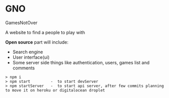 # GNO
GamesNotOver

A website to find a people to play with


**Open source** part will include:

- Search engine
- User interface(ui)
- Some server side things like authentication, users, games list and comments



```
> npm i
> npm start         -  to start devServer
> npm startServer   -  to start api server, after few commits planning to move it on heroku or digitalocean droplet
```
